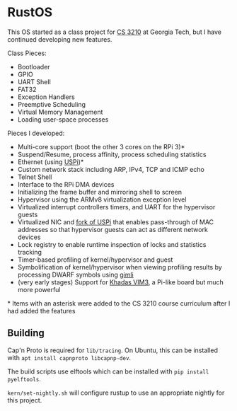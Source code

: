 # RustOS

This OS started as a class project for [CS 3210](https://tc.gts3.org/cs3210/2020/spring/info.html) at Georgia Tech, but I have continued developing new features.

Class Pieces:
* Bootloader
* GPIO
* UART Shell 
* FAT32
* Exception Handlers
* Preemptive Scheduling
* Virtual Memory Management
* Loading user-space processes

Pieces I developed:
* Multi-core support (boot the other 3 cores on the RPi 3)*
* Suspend/Resume, process affinity, process scheduling statistics
* Ethernet (using [USPi](https://github.com/rsta2/uspi))*
* Custom network stack including ARP, IPv4, TCP and ICMP echo
* Telnet Shell
* Interface to the RPi DMA devices
* Initializing the frame buffer and mirroring shell to screen
* Hypervisor using the ARMv8 virtualization exception level
* Virtualized interrupt controllers timers, and UART for the hypervisor guests
* Virtualized NIC and [fork of USPi](https://github.com/Pear0/uspi) that enables pass-through of MAC addresses so that hypervisor guests can act as different network devices 
* Lock registry to enable runtime inspection of locks and statistics tracking
* Timer-based profiling of kernel/hypervisor and guest
* Symbolification of kernel/hypervisor when viewing profiling results by processing DWARF symbols using [gimli](https://github.com/gimli-rs/gimli)
* (very early stages) Support for [Khadas VIM3](https://www.khadas.com/vim3), a Pi-like board but much more powerful 

\* Items with an asterisk were added to the CS 3210 course curriculum after I had added the features

## Building

Cap'n Proto is required for `lib/tracing`. On Ubuntu, this can be installed with `apt install capnproto libcapnp-dev`.

The build scripts use elftools which can be installed with `pip install pyelftools`.

`kern/set-nightly.sh` will configure rustup to use an appropriate nightly for this project.

